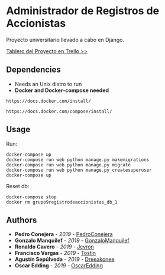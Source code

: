 # Administrador de Registros de Accionistas
Proyecto universitario llevado a cabo en Django.

[Tablero del Proyecto en Trello >>](https://trello.com/b/BP7z3o5H/grupo9registro-de-accionistas)

## Dependencies
* Needs an Unix distro to run
* **Docker and Docker-compose needed**
```Docker
https://docs.docker.com/install/
```
```Docker-compose
https://docs.docker.com/compose/install/
```

## Usage
Run:
```docker-compose
docker-compose up
docker-compose run web python manage.py makemigrations
docker-compose run web python manage.py migrate
docker-compose run web python manage.py createsuperuser
docker-compose up
```

Reset db:
```docker-compose
docker-compose stop
docker rm grupo9registrodeaccionistas_db_1
```

## Authors
* **Pedro Conejera** - *2019* - [PedroConejera](https://github.com/PedroConejera)
* **Gonzalo Manquilef** - *2019* - [GonzaloManquilef](https://github.com/GonzaloManquilef)
* **Ronaldo Cavero** - *2019* - [Jcvron](https://github.com/jcvron)
* **Francisco Vargas** - *2019* - [Tostin](https://github.com/Tostin)
* **Agustín Sepúlveda** - *2019* - [Dreeakonee](https://github.com/Dreeakonee)
* **Oscar Edding** - *2019* - [OscarEdding](https://github.com/OscarEdding)

